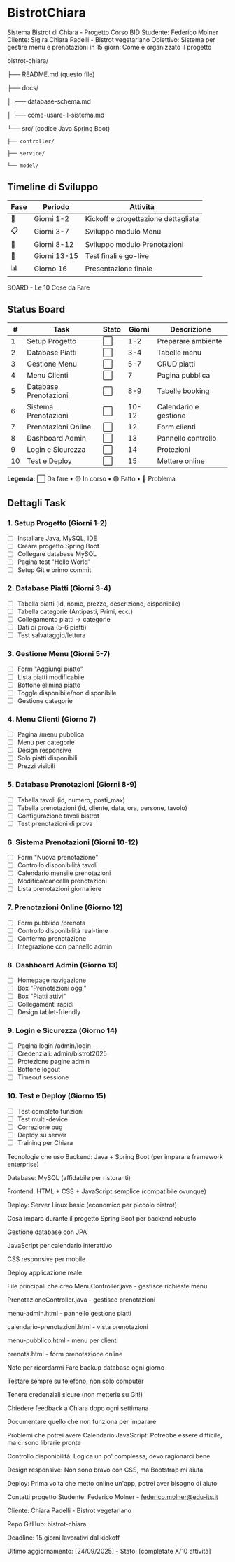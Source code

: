 # BistrotChiara

Sistema Bistrot di Chiara - Progetto Corso BID
Studente: Federico Molner
 Cliente: Sig.ra Chiara Padelli - Bistrot vegetariano
 Obiettivo: Sistema per gestire menu e prenotazioni in 15 giorni
Come è organizzato il progetto

bistrot-chiara/

├── README.md (questo file)

├── docs/

│   ├── database-schema.md

│   └── come-usare-il-sistema.md

└── src/ (codice Java Spring Boot)

    ├── controller/
    
    ├── service/
    
    └── model/


## Timeline di Sviluppo

| Fase | Periodo | Attività |
|------|---------|----------|
| 🚀 | Giorni 1-2 | Kickoff e progettazione dettagliata |
| 📋 | Giorni 3-7 | Sviluppo modulo Menu |
| 📝 | Giorni 8-12 | Sviluppo modulo Prenotazioni |
| 🧪 | Giorni 13-15 | Test finali e go-live |
| 📊 | Giorno 16 | Presentazione finale |


BOARD - Le 10 Cose da Fare
## Status Board

| # | Task | Stato | Giorni | Descrizione |
|---|------|-------|--------|-------------|
| 1 | Setup Progetto | ⬜ | 1-2 | Preparare ambiente |
| 2 | Database Piatti | ⬜ | 3-4 | Tabelle menu |
| 3 | Gestione Menu | ⬜ | 5-7 | CRUD piatti |
| 4 | Menu Clienti | ⬜ | 7 | Pagina pubblica |
| 5 | Database Prenotazioni | ⬜ | 8-9 | Tabelle booking |
| 6 | Sistema Prenotazioni | ⬜ | 10-12 | Calendario e gestione |
| 7 | Prenotazioni Online | ⬜ | 12 | Form clienti |
| 8 | Dashboard Admin | ⬜ | 13 | Pannello controllo |
| 9 | Login e Sicurezza | ⬜ | 14 | Protezioni |
| 10 | Test e Deploy | ⬜ | 15 | Mettere online |

**Legenda:** ⬜ Da fare • 🟡 In corso • 🟢 Fatto • 🔴 Problema

## Dettagli Task

### 1. Setup Progetto (Giorni 1-2)
- [ ] Installare Java, MySQL, IDE
- [ ] Creare progetto Spring Boot
- [ ] Collegare database MySQL
- [ ] Pagina test "Hello World"
- [ ] Setup Git e primo commit

### 2. Database Piatti (Giorni 3-4)
- [ ] Tabella piatti (id, nome, prezzo, descrizione, disponibile)
- [ ] Tabella categorie (Antipasti, Primi, ecc.)
- [ ] Collegamento piatti → categorie
- [ ] Dati di prova (5-6 piatti)
- [ ] Test salvataggio/lettura

### 3. Gestione Menu (Giorni 5-7)
- [ ] Form "Aggiungi piatto"
- [ ] Lista piatti modificabile
- [ ] Bottone elimina piatto
- [ ] Toggle disponibile/non disponibile
- [ ] Gestione categorie

### 4. Menu Clienti (Giorno 7)
- [ ] Pagina /menu pubblica
- [ ] Menu per categorie
- [ ] Design responsive
- [ ] Solo piatti disponibili
- [ ] Prezzi visibili

### 5. Database Prenotazioni (Giorni 8-9)
- [ ] Tabella tavoli (id, numero, posti_max)
- [ ] Tabella prenotazioni (id, cliente, data, ora, persone, tavolo)
- [ ] Configurazione tavoli bistrot
- [ ] Test prenotazioni di prova

### 6. Sistema Prenotazioni (Giorni 10-12)
- [ ] Form "Nuova prenotazione"
- [ ] Controllo disponibilità tavoli
- [ ] Calendario mensile prenotazioni
- [ ] Modifica/cancella prenotazioni
- [ ] Lista prenotazioni giornaliere

### 7. Prenotazioni Online (Giorno 12)
- [ ] Form pubblico /prenota
- [ ] Controllo disponibilità real-time
- [ ] Conferma prenotazione
- [ ] Integrazione con pannello admin

### 8. Dashboard Admin (Giorno 13)
- [ ] Homepage navigazione
- [ ] Box "Prenotazioni oggi"
- [ ] Box "Piatti attivi"
- [ ] Collegamenti rapidi
- [ ] Design tablet-friendly

### 9. Login e Sicurezza (Giorno 14)
- [ ] Pagina login /admin/login
- [ ] Credenziali: admin/bistrot2025
- [ ] Protezione pagine admin
- [ ] Bottone logout
- [ ] Timeout sessione

### 10. Test e Deploy (Giorno 15)
- [ ] Test completo funzioni
- [ ] Test multi-device
- [ ] Correzione bug
- [ ] Deploy su server
- [ ] Training per Chiara

Tecnologie che uso
Backend: Java + Spring Boot (per imparare framework enterprise)

Database: MySQL (affidabile per ristoranti)

Frontend: HTML + CSS + JavaScript semplice (compatibile ovunque)

Deploy: Server Linux basic (economico per piccolo bistrot)

Cosa imparo durante il progetto
Spring Boot per backend robusto

Gestione database con JPA

JavaScript per calendario interattivo

CSS responsive per mobile

Deploy applicazione reale

File principali che creo
MenuController.java - gestisce richieste menu

PrenotazioneController.java - gestisce prenotazioni

menu-admin.html - pannello gestione piatti

calendario-prenotazioni.html - vista prenotazioni

menu-pubblico.html - menu per clienti

prenota.html - form prenotazione online

Note per ricordarmi
Fare backup database ogni giorno

Testare sempre su telefono, non solo computer

Tenere credenziali sicure (non metterle su Git!)

Chiedere feedback a Chiara dopo ogni settimana

Documentare quello che non funziona per imparare

Problemi che potrei avere
Calendario JavaScript: Potrebbe essere difficile, ma ci sono librarie pronte

Controllo disponibilità: Logica un po' complessa, devo ragionarci bene

Design responsive: Non sono bravo con CSS, ma Bootstrap mi aiuta

Deploy: Prima volta che metto online un'app, potrei aver bisogno di aiuto

Contatti progetto
Studente: Federico Molner - federico.molner@edu-its.it

 Cliente: Chiara Padelli - Bistrot vegetariano
 
 Repo GitHub: bistrot-chiara
 
 Deadline: 15 giorni lavorativi dal kickoff

Ultimo aggiornamento: [24/09/2025] - Stato: [completate X/10 attività]
